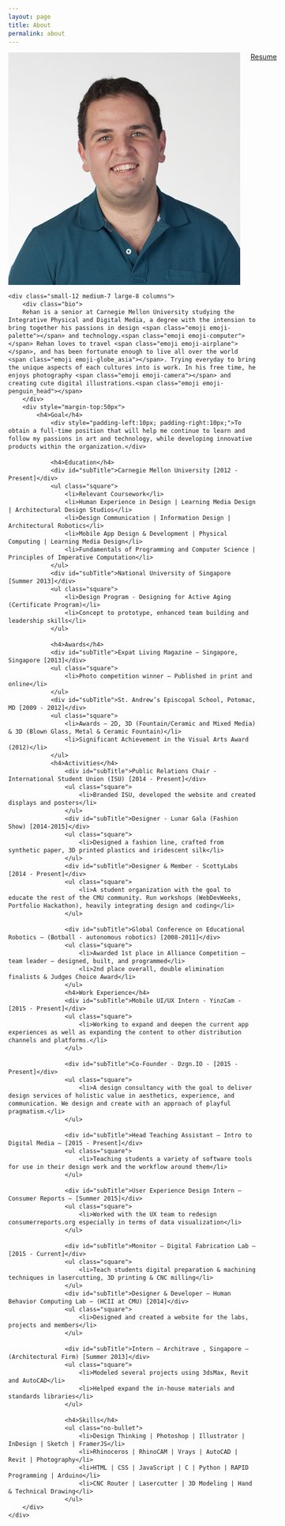 ```yaml
---
layout: page
title: About
permalink: about
---
```


<div class="row">
    <div class="small-12 medium-4 large-3 columns"> 
        <img src="img/rehan.png" style="width:100%">
        <!--<div class="row">
            <div class="small-5 socialButton">Social</div>
            <div class="small-5 socialButton">Social</div>
            <div class="small-5 socialButton">Social</div>
            <div class="small-5 socialButton">Social</div>
            <div class="small-5 socialButton">Social</div>
            <div class="small-5 socialButton">Social</div>
        </div>-->
        <a target="_blank" href="img/resume.pdf">
            <div id="resumeButton">Resume</div>
        </a>
    </div>
    
    <div class="small-12 medium-7 large-8 columns">
        <div class="bio">
        Rehan is a senior at Carnegie Mellon University studying the Integrative Physical and Digital Media, a degree with the intension to bring together his passions in design <span class="emoji emoji-palette"></span> and technology.<span class="emoji emoji-computer"></span> Rehan loves to travel <span class="emoji emoji-airplane"></span>, and has been fortunate enough to live all over the world <span class="emoji emoji-globe_asia"></span>. Trying everyday to bring the unique aspects of each cultures into is work. In his free time, he enjoys photography <span class="emoji emoji-camera"></span> and creating cute digital illustrations.<span class="emoji emoji-penguin_head"></span>
        </div>
        <div style="margin-top:50px">
            <h4>Goal</h4>
                <div style="padding-left:10px; padding-right:10px;">To obtain a full-time position that will help me continue to learn and follow my passions in art and technology, while developing innovative products within the organization.</div>

                <h4>Education</h4>
                <div id="subTitle">Carnegie Mellon University [2012 - Present]</div>
                <ul class="square">
                    <li>Relevant Coursework</li>
                    <li>Human Experience in Design | Learning Media Design | Architectural Design Studios</li>
                    <li>Design Communication | Information Design | Architectural Robotics</li>
                    <li>Mobile App Design & Development | Physical Computing | Learning Media Design</li>
                    <li>Fundamentals of Programming and Computer Science | Principles of Imperative Computation</li>
                </ul>
                <div id="subTitle">National University of Singapore [Summer 2013]</div>
                <ul class="square">
                    <li>Design Program - Designing for Active Aging (Certificate Program)</li>
                    <li>Concept to prototype, enhanced team building and leadership skills</li>
                </ul>

                <h4>Awards</h4>
                <div id="subTitle">Expat Living Magazine – Singapore, Singapore [2013]</div>
                <ul class="square">
                    <li>Photo competition winner – Published in print and online</li>
                </ul>
                <div id="subTitle">St. Andrew’s Episcopal School, Potomac, MD [2009 - 2012]</div>
                <ul class="square">
                    <li>Awards – 2D, 3D (Fountain/Ceramic and Mixed Media) & 3D (Blown Glass, Metal & Ceramic Fountain)</li>
                    <li>Significant Achievement in the Visual Arts Award (2012)</li>
                </ul>
                <h4>Activities</h4>
                    <div id="subTitle">Public Relations Chair - International Student Union (ISU) [2014 - Present]</div>
                    <ul class="square">
                        <li>Branded ISU, developed the website and created displays and posters</li>
                    </ul>
                    <div id="subTitle">Designer - Lunar Gala (Fashion Show) [2014-2015]</div>
                    <ul class="square">
                        <li>Designed a fashion line, crafted from synthetic paper, 3D printed plastics and iridescent silk</li>
                    </ul>
                    <div id="subTitle">Designer & Member - ScottyLabs [2014 - Present]</div>
                    <ul class="square">
                        <li>A student organization with the goal to educate the rest of the CMU community. Run workshops (WebDevWeeks, Portfolio Hackathon), heavily integrating design and coding</li>
                    </ul>

                    <div id="subTitle">Global Conference on Educational Robotics – (Botball - autonomous robotics) [2008-2011]</div>
                    <ul class="square">
                        <li>Awarded 1st place in Alliance Competition – team leader — designed, built, and programmed</li>
                        <li>2nd place overall, double elimination finalists & Judges Choice Award</li>
                    </ul>
                    <h4>Work Experience</h4>
                    <div id="subTitle">Mobile UI/UX Intern - YinzCam - [2015 - Present]</div>
                    <ul class="square">
                        <li>Working to expand and deepen the current app experiences as well as expanding the content to other distribution channels and platforms.</li>
                    </ul>
                    
                    <div id="subTitle">Co-Founder - Dzgn.IO - [2015 - Present]</div>
                    <ul class="square">
                        <li>A design consultancy with the goal to deliver design services of holistic value in aesthetics, experience, and communication. We design and create with an approach of playful pragmatism.</li>
                    </ul>
                    
                    <div id="subTitle">Head Teaching Assistant – Intro to Digital Media – [2015 - Present]</div>
                    <ul class="square">
                        <li>Teaching students a variety of software tools for use in their design work and the workflow around them</li>
                    </ul>
                    
                    <div id="subTitle">User Experience Design Intern – Consumer Reports – [Summer 2015]</div>
                    <ul class="square">
                        <li>Worked with the UX team to redesign consumerreports.org especially in terms of data visualization</li>
                    </ul>
                    
                    <div id="subTitle">Monitor – Digital Fabrication Lab – [2015 - Current]</div>
                    <ul class="square">
                        <li>Teach students digital preparation & machining techniques in lasercutting, 3D printing & CNC milling</li>
                    </ul>
                    <div id="subTitle">Designer & Developer – Human Behavior Computing Lab – (HCII at CMU) [2014]</div>
                    <ul class="square">
                        <li>Designed and created a website for the labs, projects and members</li>
                    </ul>
                    
                    <div id="subTitle">Intern – Architrave , Singapore –(Architectural Firm) [Summer 2013]</div>
                    <ul class="square">
                        <li>Modeled several projects using 3dsMax, Revit and AutoCAD</li>
                        <li>Helped expand the in-house materials and standards libraries</li>
                    </ul>

                    <h4>Skills</h4>
                    <ul class="no-bullet">
                        <li>Design Thinking | Photoshop | Illustrator | InDesign | Sketch | FramerJS</li>
                        <li>Rhinoceros | RhinoCAM | Vrays | AutoCAD | Revit | Photography</li>
                        <li>HTML | CSS | JavaScript | C | Python | RAPID Programming | Arduino</li>
                        <li>CNC Router | Lasercutter | 3D Modeling | Hand & Technical Drawing</li>
                    </ul>
        </div>
    </div>
</div>

